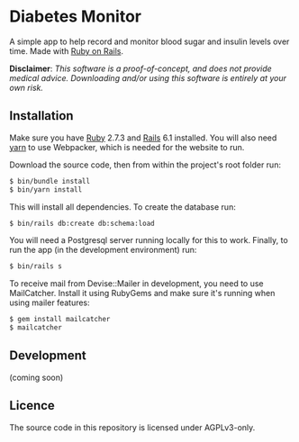 # Diabetes Monitor

A simple app to help record and monitor blood sugar and insulin levels over time. Made with [Ruby on Rails](https://rubyonrails.org/).

**Disclaimer**: *This software is a proof-of-concept, and does not provide medical advice. Downloading and/or using this software is entirely at your own risk.*

## Installation

Make sure you have [Ruby](https://www.ruby-lang.org/) 2.7.3 and [Rails](https://rubyonrails.org/) 6.1 installed. You will also need [yarn](https://yarnpkg.com) to use Webpacker, which is needed for the website to run.

Download the source code, then from within the project's root folder run:

```bash
$ bin/bundle install
$ bin/yarn install
```

This will install all dependencies. To create the database run:

```bash
$ bin/rails db:create db:schema:load
```

You will need a Postgresql server running locally for this to work. Finally, to run the app (in the development environment) run:

```bash
$ bin/rails s
```

To receive mail from Devise::Mailer in development, you need to use MailCatcher. Install it using RubyGems and make sure it's running when using mailer features:

```bash
$ gem install mailcatcher
$ mailcatcher
```

## Development

(coming soon)

## Licence

The source code in this repository is licensed under AGPLv3-only.
